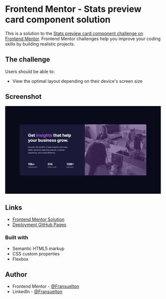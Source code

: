 # Frontend Mentor - Stats preview card component solution

This is a solution to the [Stats preview card component challenge on Frontend Mentor](https://www.frontendmentor.io/challenges/stats-preview-card-component-8JqbgoU62). Frontend Mentor challenges help you improve your coding skills by building realistic projects. 

## The challenge

Users should be able to:

- View the optimal layout depending on their device's screen size

## Screenshot

![](./design/desktop-design.jpg)

## Links

- [Frontend Mentor Solution](https://www.frontendmentor.io/solutions/stats-preview-component-with-flex-a2JCDcX9g7)
- [Deployment GitHub Pages](https://fransuelton.github.io/stats-preview-card-component/)

### Built with

- Semantic HTML5 markup
- CSS custom properties
- Flexbox

## Author

- Frontend Mentor - [@Fransuelton](https://www.frontendmentor.io/profile/Fransuelton)
- LinkedIn - [@Fransuelton](https://www.linkedin.com/in/fransuelton/)